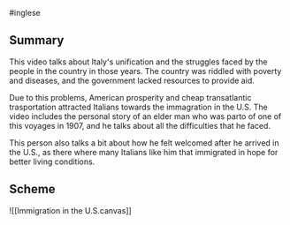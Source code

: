 #inglese

## Summary
This video talks about Italy's unification and the struggles faced by the people in the country in those years. The country was riddled with poverty and diseases, and the government lacked resources to provide aid.  

Due to this problems, American prosperity and cheap transatlantic trasportation attracted Italians towards the immagration in the U.S. The video includes the personal story of an elder man who was parto of one of this voyages in 1907, and he talks about all the difficulties that he faced. 

This person also talks a bit about how he felt welcomed after he arrived in the U.S., as there where many Italians like him that immigrated in hope for better living conditions.


## Scheme
![[Immigration in the U.S.canvas]]